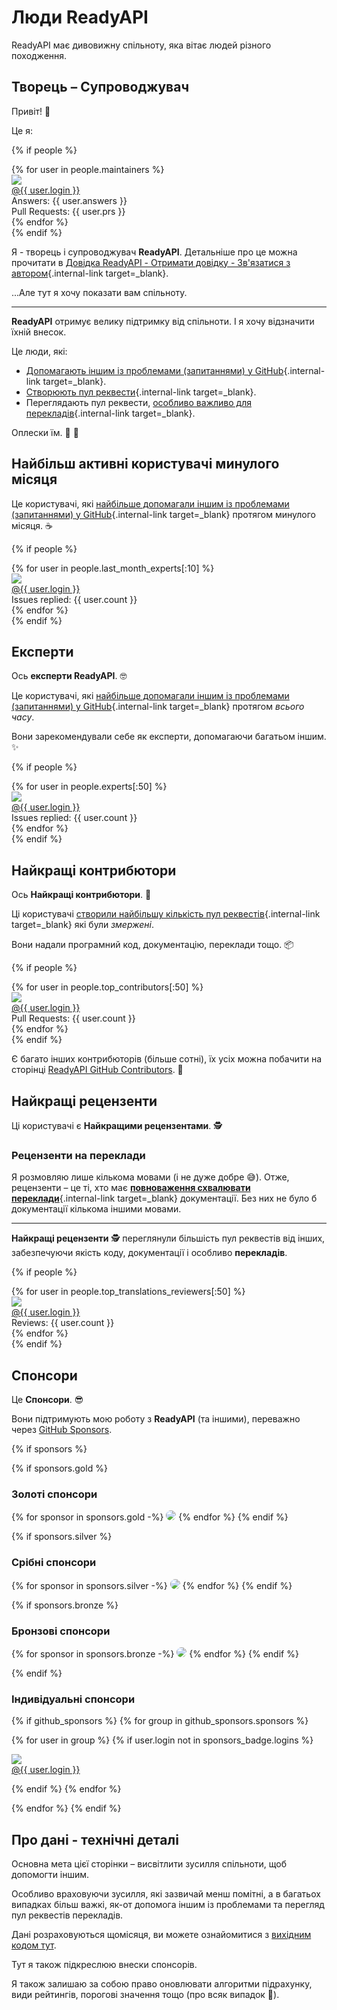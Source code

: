 # Люди ReadyAPI

ReadyAPI має дивовижну спільноту, яка вітає людей різного походження.

## Творець – Супроводжувач

Привіт! 👋

Це я:

{% if people %}
<div class="user-list user-list-center">
{% for user in people.maintainers %}

<div class="user"><a href="{{ user.url }}" target="_blank"><div class="avatar-wrapper"><img src="{{ user.avatarUrl }}"/></div><div class="title">@{{ user.login }}</div></a> <div class="count">Answers: {{ user.answers }}</div><div class="count">Pull Requests: {{ user.prs }}</div></div>
{% endfor %}

</div>
{% endif %}

Я - творець і супроводжувач **ReadyAPI**. Детальніше про це можна прочитати в [Довідка ReadyAPI - Отримати довідку - Зв'язатися з автором](help-readyapi.md#connect-with-the-author){.internal-link target=_blank}.

...Але тут я хочу показати вам спільноту.

---

**ReadyAPI** отримує велику підтримку від спільноти. І я хочу відзначити їхній внесок.

Це люди, які:

* [Допомагають іншим із проблемами (запитаннями) у GitHub](help-readyapi.md#help-others-with-issues-in-github){.internal-link target=_blank}.
* [Створюють пул реквести](help-readyapi.md#create-a-pull-request){.internal-link target=_blank}.
* Переглядають пул реквести, [особливо важливо для перекладів](contributing.md#translations){.internal-link target=_blank}.

Оплески їм. 👏 🙇

## Найбільш активні користувачі минулого місяця

Це користувачі, які [найбільше допомагали іншим із проблемами (запитаннями) у GitHub](help-readyapi.md#help-others-with-issues-in-github){.internal-link target=_blank} протягом минулого місяця. ☕

{% if people %}
<div class="user-list user-list-center">
{% for user in people.last_month_experts[:10] %}

<div class="user"><a href="{{ user.url }}" target="_blank"><div class="avatar-wrapper"><img src="{{ user.avatarUrl }}"/></div><div class="title">@{{ user.login }}</div></a> <div class="count">Issues replied: {{ user.count }}</div></div>
{% endfor %}

</div>
{% endif %}

## Експерти

Ось **експерти ReadyAPI**. 🤓

Це користувачі, які [найбільше допомагали іншим із проблемами (запитаннями) у GitHub](help-readyapi.md#help-others-with-issues-in-github){.internal-link target=_blank} протягом *всього часу*.

Вони зарекомендували себе як експерти, допомагаючи багатьом іншим. ✨

{% if people %}
<div class="user-list user-list-center">
{% for user in people.experts[:50] %}

<div class="user"><a href="{{ user.url }}" target="_blank"><div class="avatar-wrapper"><img src="{{ user.avatarUrl }}"/></div><div class="title">@{{ user.login }}</div></a> <div class="count">Issues replied: {{ user.count }}</div></div>
{% endfor %}

</div>
{% endif %}

## Найкращі контрибютори

Ось **Найкращі контрибютори**. 👷

Ці користувачі [створили найбільшу кількість пул реквестів](help-readyapi.md#create-a-pull-request){.internal-link target=_blank} які були *змержені*.

Вони надали програмний код, документацію, переклади тощо. 📦

{% if people %}
<div class="user-list user-list-center">
{% for user in people.top_contributors[:50] %}

<div class="user"><a href="{{ user.url }}" target="_blank"><div class="avatar-wrapper"><img src="{{ user.avatarUrl }}"/></div><div class="title">@{{ user.login }}</div></a> <div class="count">Pull Requests: {{ user.count }}</div></div>
{% endfor %}

</div>
{% endif %}

Є багато інших контрибюторів (більше сотні), їх усіх можна побачити на сторінці <a href="https://github.com/khulnasoft/readyapi/graphs/contributors" class="external-link" target="_blank">ReadyAPI GitHub Contributors</a>. 👷

## Найкращі рецензенти

Ці користувачі є **Найкращими рецензентами**. 🕵️

### Рецензенти на переклади

Я розмовляю лише кількома мовами (і не дуже добре 😅). Отже, рецензенти – це ті, хто має [**повноваження схвалювати переклади**](contributing.md#translations){.internal-link target=_blank} документації. Без них не було б документації кількома іншими мовами.

---

**Найкращі рецензенти** 🕵️ переглянули більшість пул реквестів від інших, забезпечуючи якість коду, документації і особливо **перекладів**.

{% if people %}
<div class="user-list user-list-center">
{% for user in people.top_translations_reviewers[:50] %}

<div class="user"><a href="{{ user.url }}" target="_blank"><div class="avatar-wrapper"><img src="{{ user.avatarUrl }}"/></div><div class="title">@{{ user.login }}</div></a> <div class="count">Reviews: {{ user.count }}</div></div>
{% endfor %}

</div>
{% endif %}

## Спонсори

Це **Спонсори**. 😎

Вони підтримують мою роботу з **ReadyAPI** (та іншими), переважно через <a href="https://github.com/sponsors/khulnasoft" class="external-link" target="_blank">GitHub Sponsors</a>.

{% if sponsors %}

{% if sponsors.gold %}

### Золоті спонсори

{% for sponsor in sponsors.gold -%}
<a href="{{ sponsor.url }}" target="_blank" title="{{ sponsor.title }}"><img src="{{ sponsor.img }}" style="border-radius:15px"></a>
{% endfor %}
{% endif %}

{% if sponsors.silver %}

### Срібні спонсори

{% for sponsor in sponsors.silver -%}
<a href="{{ sponsor.url }}" target="_blank" title="{{ sponsor.title }}"><img src="{{ sponsor.img }}" style="border-radius:15px"></a>
{% endfor %}
{% endif %}

{% if sponsors.bronze %}

### Бронзові спонсори

{% for sponsor in sponsors.bronze -%}
<a href="{{ sponsor.url }}" target="_blank" title="{{ sponsor.title }}"><img src="{{ sponsor.img }}" style="border-radius:15px"></a>
{% endfor %}
{% endif %}

{% endif %}

### Індивідуальні спонсори

{% if github_sponsors %}
{% for group in github_sponsors.sponsors %}

<div class="user-list user-list-center">

{% for user in group %}
{% if user.login not in sponsors_badge.logins %}

<div class="user"><a href="{{ user.url }}" target="_blank"><div class="avatar-wrapper"><img src="{{ user.avatarUrl }}"/></div><div class="title">@{{ user.login }}</div></a></div>

{% endif %}
{% endfor %}

</div>

{% endfor %}
{% endif %}

## Про дані - технічні деталі

Основна мета цієї сторінки – висвітлити зусилля спільноти, щоб допомогти іншим.

Особливо враховуючи зусилля, які зазвичай менш помітні, а в багатьох випадках більш важкі, як-от допомога іншим із проблемами та перегляд пул реквестів перекладів.

Дані розраховуються щомісяця, ви можете ознайомитися з <a href="https://github.com/khulnasoft/readyapi/blob/master/.github/actions/people/app/main.py" class="external-link" target="_blank">вихідним кодом тут</a>.

Тут я також підкреслюю внески спонсорів.

Я також залишаю за собою право оновлювати алгоритми підрахунку, види рейтингів, порогові значення тощо (про всяк випадок 🤷).
